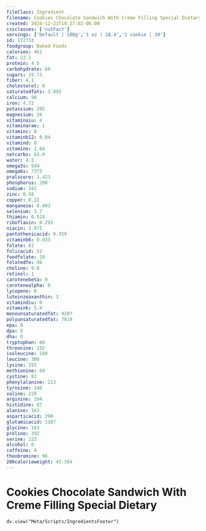 ```yaml
---
fileClass: Ingredient
filename: Cookies Chocolate Sandwich With Creme Filling Special Dietary
created: 2024-12-21T19:27:02-06:00
cssclasses: ['nutFact']
servings: ['Default | 100g','1 oz | 28.4','1 cookie | 10']
id: 172733
foodgroup: Baked Foods
calories: 461
fat: 22.1
protein: 4.5
carbohydrate: 68
sugars: 19.73
fiber: 4.1
cholesterol: 0
saturatedfats: 3.992
calcium: 98
iron: 4.72
potassium: 295
magnesium: 26
vitaminaiu: 4
vitaminarae: 1
vitaminc: 0
vitaminb12: 0.04
vitamind: 0
vitamine: 1.64
netcarbs: 63.9
water: 4.2
omega3s: 544
omega6s: 7375
pralscore: 1.423
phosphorus: 200
sodium: 342
zinc: 0.58
copper: 0.22
manganese: 0.403
selenium: 3.7
thiamin: 0.524
riboflavin: 0.292
niacin: 3.971
pantothenicacid: 0.359
vitaminb6: 0.033
folate: 62
folicacid: 52
foodfolate: 10
folatedfe: 98
choline: 9.8
retinol: 1
carotenebeta: 0
carotenealpha: 0
lycopene: 0
luteinzeaxanthin: 3
vitamindiu: 0
vitamink: 5.4
monounsaturatedfat: 9207
polyunsaturatedfat: 7919
epa: 0
dpa: 0
dha: 0
tryptophan: 66
threonine: 152
isoleucine: 180
leucine: 308
lysine: 193
methionine: 69
cystine: 82
phenylalanine: 213
tyrosine: 146
valine: 228
arginine: 194
histidine: 87
alanine: 163
asparticacid: 290
glutamicacid: 1187
glycine: 163
proline: 392
serine: 223
alcohol: 0
caffeine: 4
theobromine: 96
200calorieweight: 43.384
---
```


# Cookies Chocolate Sandwich With Creme Filling Special Dietary

```dataviewjs
dv.view("Meta/Scripts/IngredientsFooter")
```